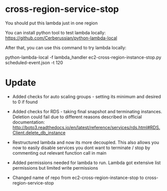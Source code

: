 # cross-region-service-stop

You should put this lambda just in one region

You can install python tool to test lambda locally:
https://github.com/Cerberussian/python-lambda-local

After that, you can use this command to try lambda locally:

python-lambda-local -f lambda_handler ec2-cross-region-instance-stop.py scheduled-event.json -t 120


# Update

* Added checks for auto scaling groups - setting its minimum and desired to 0 if found

* Added checks for RDS - taking final snapshot and terminating instances.
Deletion could fail due to different reasons described in official documentation: http://boto3.readthedocs.io/en/latest/reference/services/rds.html#RDS.Client.delete_db_instance

* Restructured lambda and now its more decoupled. This also allows you now to easily disable services you dont want to terminate / stop by commenting out relevant function call in main

* Added permissions needed for lambda to run. Lambda got extensive list permissions but limited write permissions

* Changed name of repo from ec2-cross-region-instance-stop to cross-region-service-stop
